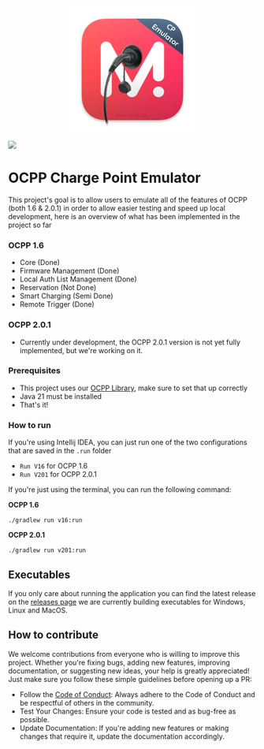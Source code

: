 <p align="center">
  <img src="./doc/icons/icon.png" alt="Logo" width="256">
</p>

<img src="https://img.shields.io/github/v/release/monta-app/ocpp-emulator"/>

# OCPP Charge Point Emulator

This project's goal is to allow users to emulate all of the features of OCPP (both 1.6 & 2.0.1) in order to allow
easier testing and speed up local development, here is an overview of what has been implemented in the project so
far

### OCPP 1.6

- Core (Done)
- Firmware Management (Done)
- Local Auth List Management (Done)
- Reservation (Not Done)
- Smart Charging (Semi Done)
- Remote Trigger (Done)

### OCPP 2.0.1

- Currently under development, the OCPP 2.0.1 version is not yet fully implemented, but we're working on it.

### Prerequisites

- This project uses our [OCPP Library](https://github.com/monta-app/library-ocpp), make sure to set that up correctly
- Java 21 must be installed
- That's it!

### How to run

If you're using Intellij IDEA, you can just run one of the two configurations that are saved in the `.run` folder

- `Run V16` for OCPP 1.6
- `Run V201` for OCPP 2.0.1

If you're just using the terminal, you can run the following command:

**OCPP 1.6**

```shell
./gradlew run v16:run
```

**OCPP 2.0.1**

```shell
./gradlew run v201:run
```

## Executables

If you only care about running the application you can find the latest release on
the [releases page](https://github.com/monta-app/ocpp-emulator/releases) we are currently building executables for
Windows, Linux and MacOS.

## How to contribute

We welcome contributions from everyone who is willing to improve this project. Whether you're fixing bugs, adding new
features, improving documentation, or suggesting new ideas, your help is greatly appreciated! Just make sure you
follow these simple guidelines before opening up a PR:

- Follow the [Code of Conduct](CODE_OF_CONDUCT.md): Always adhere to the Code of Conduct and be respectful of others
  in the community.
- Test Your Changes: Ensure your code is tested and as bug-free as possible.
- Update Documentation: If you're adding new features or making changes that require it, update the documentation
  accordingly.



